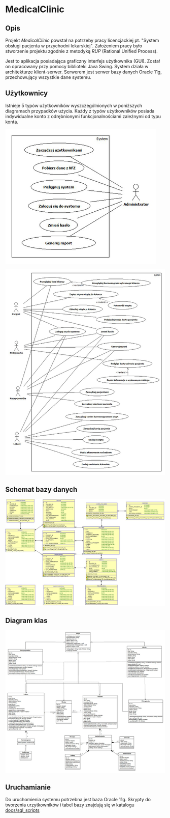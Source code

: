 # MedicalClinic #

## Opis ##

Projekt _MedicalClinic_ powstał na potrzeby pracy licencjackiej pt. "System obsługi pacjenta w przychodni lekarskiej". Założeniem pracy było stworzenie projektu zgodnie z metodyką _RUP_ (Rational Unified Process).

Jest to aplikacja posiadająca graficzny interfejs użytkownika (GUI). Został on opracowany przy pomocy biblioteki Java Swing. System działa w architekturze klient-serwer. Serwerem jest serwer bazy danych Oracle 11g, przechowujący wszystkie dane systemu.

## Użytkownicy ##

Istnieje 5 typów użytkowników wyszczególnionych w poniższych diagramach przypadków użycia. Każdy z typów użytkowników posiada indywidualne konto z odrębnionymi funkcjonalnościami zależnymi od typu konta.


![Przypadki użycia admin](./docs/use_case_diagram_admin.png)


![Przypadki użycia](./docs/use_case_diagram.png)


## Schemat bazy danych ##


![Schemat bazy danych](./docs/database_schema.png)


## Diagram klas ##


![Diagram klas](./docs/class_diagram.png)


## Uruchamianie ##

Do uruchomienia systemu potrzebna jest baza Oracle 11g. Skrypty do tworzenia urzytkowników i tabel bazy znajdują się w katalogu [docs/sql_scripts](./docs/sql_scripts)
